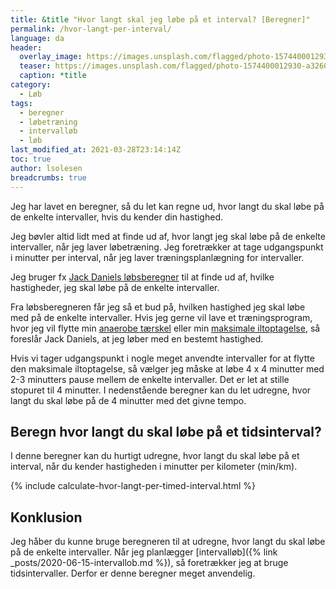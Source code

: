```yaml
---
title: &title "Hvor langt skal jeg løbe på et interval? [Beregner]"
permalink: /hvor-langt-per-interval/
language: da
header:
  overlay_image: https://images.unsplash.com/flagged/photo-1574400012930-a326002c1796?ixid=MXwxMjA3fDB8MHxwaG90by1wYWdlfHx8fGVufDB8fHw%3D&ixlib=rb-1.2.1&auto=format&fit=crop&w=1950&q=80
  teaser: https://images.unsplash.com/flagged/photo-1574400012930-a326002c1796?ixid=MXwxMjA3fDB8MHxwaG90by1wYWdlfHx8fGVufDB8fHw%3D&ixlib=rb-1.2.1&auto=format&fit=crop&w=400&q=80
  caption: *title
category:
  - Løb
tags:
  - beregner
  - løbetræning
  - intervalløb
  - løb
last_modified_at: 2021-03-28T23:14:14Z
toc: true
author: lsolesen
breadcrumbs: true
---
```


Jeg har lavet en beregner, så du let kan regne ud, hvor langt du skal løbe på de enkelte intervaller, hvis du kender din hastighed.

Jeg bøvler altid lidt med at finde ud af, hvor langt jeg skal løbe på de enkelte intervaller, når jeg laver løbetræning. Jeg foretrækker at tage udgangspunkt i minutter per interval, når jeg laver træningsplanlægning for intervaller.

Jeg bruger fx [Jack Daniels løbsberegner](/loebesiden-jack-daniels-loebeberegner/) til at finde ud af, hvilke hastigheder, jeg skal løbe på de enkelte intervaller.

Fra løbsberegneren får jeg så et bud på, hvilken hastighed jeg skal løbe med på de enkelte intervaller. Hvis jeg gerne vil lave et træningsprogram, hvor jeg vil flytte min [anaerobe tærskel](/anaerobe-taerskel/) eller min [maksimale iltoptagelse](/intensitet-vo2max/), så foreslår Jack Daniels, at jeg løber med en bestemt hastighed.

Hvis vi tager udgangspunkt i nogle meget anvendte intervaller for at flytte den maksimale iltoptagelse, så vælger jeg måske at løbe 4 x 4 minutter med 2-3 minutters pause mellem de enkelte intervaller. Det er let at stille stopuret til 4 minutter. I nedenstående beregner kan du let udregne, hvor langt du skal løbe på de 4 minutter med det givne tempo.

## Beregn hvor langt du skal løbe på et tidsinterval?

I denne beregner kan du hurtigt udregne, hvor langt du skal løbe på et interval, når du kender hastigheden i minutter per kilometer (min/km).

{% include calculate-hvor-langt-per-timed-interval.html %}

## Konklusion

Jeg håber du kunne bruge beregneren til at udregne, hvor langt du skal løbe på de enkelte intervaller. Når jeg planlægger [intervalløb]({% link _posts/2020-06-15-intervallob.md %}), så foretrækker jeg at bruge tidsintervaller. Derfor er denne beregner meget anvendelig.
